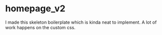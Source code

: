 # homepage_v2

I made this skeleton boilerplate which is kinda neat to implement. A lot of work happens on the custom css.    
